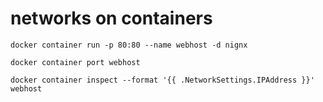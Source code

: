 # networks on containers

```
docker container run -p 80:80 --name webhost -d nignx
```

```
docker container port webhost
```

```
docker container inspect --format '{{ .NetworkSettings.IPAddress }}' webhost
```